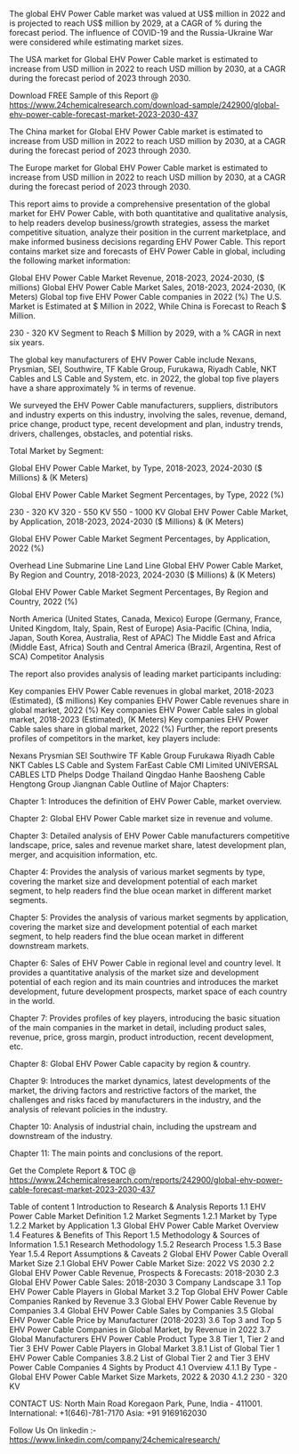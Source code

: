The global EHV Power Cable market was valued at US$ million in 2022 and is projected to reach US$ million by 2029, at a CAGR of % during the forecast period. The influence of COVID-19 and the Russia-Ukraine War were considered while estimating market sizes.

The USA market for Global EHV Power Cable market is estimated to increase from USD million in 2022 to reach USD million by 2030, at a CAGR during the forecast period of 2023 through 2030.

Download FREE Sample of this Report @ https://www.24chemicalresearch.com/download-sample/242900/global-ehv-power-cable-forecast-market-2023-2030-437

The China market for Global EHV Power Cable market is estimated to increase from USD million in 2022 to reach USD million by 2030, at a CAGR during the forecast period of 2023 through 2030.

The Europe market for Global EHV Power Cable market is estimated to increase from USD million in 2022 to reach USD million by 2030, at a CAGR during the forecast period of 2023 through 2030.

This report aims to provide a comprehensive presentation of the global market for EHV Power Cable, with both quantitative and qualitative analysis, to help readers develop business/growth strategies, assess the market competitive situation, analyze their position in the current marketplace, and make informed business decisions regarding EHV Power Cable. This report contains market size and forecasts of EHV Power Cable in global, including the following market information:

Global EHV Power Cable Market Revenue, 2018-2023, 2024-2030, ($ millions)
Global EHV Power Cable Market Sales, 2018-2023, 2024-2030, (K Meters)
Global top five EHV Power Cable companies in 2022 (%)
The U.S. Market is Estimated at $ Million in 2022, While China is Forecast to Reach $ Million.

230 - 320 KV Segment to Reach $ Million by 2029, with a % CAGR in next six years.

The global key manufacturers of EHV Power Cable include Nexans, Prysmian, SEI, Southwire, TF Kable Group, Furukawa, Riyadh Cable, NKT Cables and LS Cable and System, etc. in 2022, the global top five players have a share approximately % in terms of revenue.

We surveyed the EHV Power Cable manufacturers, suppliers, distributors and industry experts on this industry, involving the sales, revenue, demand, price change, product type, recent development and plan, industry trends, drivers, challenges, obstacles, and potential risks.

Total Market by Segment:

Global EHV Power Cable Market, by Type, 2018-2023, 2024-2030 ($ Millions) & (K Meters)

Global EHV Power Cable Market Segment Percentages, by Type, 2022 (%)

230 - 320 KV
320 - 550 KV
550 - 1000 KV
Global EHV Power Cable Market, by Application, 2018-2023, 2024-2030 ($ Millions) & (K Meters)

Global EHV Power Cable Market Segment Percentages, by Application, 2022 (%)

Overhead Line
Submarine Line
Land Line
Global EHV Power Cable Market, By Region and Country, 2018-2023, 2024-2030 ($ Millions) & (K Meters)

Global EHV Power Cable Market Segment Percentages, By Region and Country, 2022 (%)

North America (United States, Canada, Mexico)
Europe (Germany, France, United Kingdom, Italy, Spain, Rest of Europe)
Asia-Pacific (China, India, Japan, South Korea, Australia, Rest of APAC)
The Middle East and Africa (Middle East, Africa)
South and Central America (Brazil, Argentina, Rest of SCA)
Competitor Analysis

The report also provides analysis of leading market participants including:

Key companies EHV Power Cable revenues in global market, 2018-2023 (Estimated), ($ millions)
Key companies EHV Power Cable revenues share in global market, 2022 (%)
Key companies EHV Power Cable sales in global market, 2018-2023 (Estimated), (K Meters)
Key companies EHV Power Cable sales share in global market, 2022 (%)
Further, the report presents profiles of competitors in the market, key players include:

Nexans
Prysmian
SEI
Southwire
TF Kable Group
Furukawa
Riyadh Cable
NKT Cables
LS Cable and System
FarEast Cable
CMI Limited
UNIVERSAL CABLES LTD
Phelps Dodge Thailand
Qingdao Hanhe
Baosheng Cable
Hengtong Group
Jiangnan Cable
Outline of Major Chapters:

Chapter 1: Introduces the definition of EHV Power Cable, market overview.

Chapter 2: Global EHV Power Cable market size in revenue and volume.

Chapter 3: Detailed analysis of EHV Power Cable manufacturers competitive landscape, price, sales and revenue market share, latest development plan, merger, and acquisition information, etc.

Chapter 4: Provides the analysis of various market segments by type, covering the market size and development potential of each market segment, to help readers find the blue ocean market in different market segments.

Chapter 5: Provides the analysis of various market segments by application, covering the market size and development potential of each market segment, to help readers find the blue ocean market in different downstream markets.

Chapter 6: Sales of EHV Power Cable in regional level and country level. It provides a quantitative analysis of the market size and development potential of each region and its main countries and introduces the market development, future development prospects, market space of each country in the world.

Chapter 7: Provides profiles of key players, introducing the basic situation of the main companies in the market in detail, including product sales, revenue, price, gross margin, product introduction, recent development, etc.

Chapter 8: Global EHV Power Cable capacity by region & country.

Chapter 9: Introduces the market dynamics, latest developments of the market, the driving factors and restrictive factors of the market, the challenges and risks faced by manufacturers in the industry, and the analysis of relevant policies in the industry.

Chapter 10: Analysis of industrial chain, including the upstream and downstream of the industry.

Chapter 11: The main points and conclusions of the report.

Get the Complete Report & TOC @ https://www.24chemicalresearch.com/reports/242900/global-ehv-power-cable-forecast-market-2023-2030-437

Table of content
1 Introduction to Research & Analysis Reports
1.1 EHV Power Cable Market Definition
1.2 Market Segments
1.2.1 Market by Type
1.2.2 Market by Application
1.3 Global EHV Power Cable Market Overview
1.4 Features & Benefits of This Report
1.5 Methodology & Sources of Information
1.5.1 Research Methodology
1.5.2 Research Process
1.5.3 Base Year
1.5.4 Report Assumptions & Caveats
2 Global EHV Power Cable Overall Market Size
2.1 Global EHV Power Cable Market Size: 2022 VS 2030
2.2 Global EHV Power Cable Revenue, Prospects & Forecasts: 2018-2030
2.3 Global EHV Power Cable Sales: 2018-2030
3 Company Landscape
3.1 Top EHV Power Cable Players in Global Market
3.2 Top Global EHV Power Cable Companies Ranked by Revenue
3.3 Global EHV Power Cable Revenue by Companies
3.4 Global EHV Power Cable Sales by Companies
3.5 Global EHV Power Cable Price by Manufacturer (2018-2023)
3.6 Top 3 and Top 5 EHV Power Cable Companies in Global Market, by Revenue in 2022
3.7 Global Manufacturers EHV Power Cable Product Type
3.8 Tier 1, Tier 2 and Tier 3 EHV Power Cable Players in Global Market
3.8.1 List of Global Tier 1 EHV Power Cable Companies
3.8.2 List of Global Tier 2 and Tier 3 EHV Power Cable Companies
4 Sights by Product
4.1 Overview
4.1.1 By Type - Global EHV Power Cable Market Size Markets, 2022 & 2030
4.1.2 230 - 320 KV

CONTACT US:
North Main Road Koregaon Park, Pune, India - 411001.
International: +1(646)-781-7170
Asia: +91 9169162030

Follow Us On linkedin :- https://www.linkedin.com/company/24chemicalresearch/
